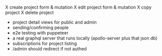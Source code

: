 X create project form & mutation
X edit project form & mutation
X copy project
X delete project
- project detail views for public and admin
- sending/confirming people
- e2e testing with puppeteer
- a real graphql server that runs locally (apollo-server plus that json db)
- subscriptions for project listing
- /admin should redirect if not authed

